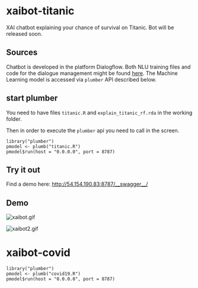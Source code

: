 # xaibot-titanic
XAI chatbot explaining your chance of survival on Titanic.
Bot will be released soon.

## Sources
Chatbot is developed in the platform Dialogflow.
Both NLU training files and code for the dialogue management might be found [here](bot).
The Machine Learning model is accessed via `plumber` API described below.

## start plumber

You need to have files `titanic.R` and `explain_titanic_rf.rda` in the working folder.

Then in order to execute the `plumber` api you need to call in the screen.

```
library("plumber")
pmodel <- plumb("titanic.R")
pmodel$run(host = "0.0.0.0", port = 8787)
```

## Try it out

Find a demo here: http://54.154.190.83:8787/__swagger__/

## Demo

![xaibot.gif](xaibot.gif)

![xaibot2.gif](xaibot2.gif)


# xaibot-covid

```
library("plumber")
pmodel <- plumb("covid19.R")
pmodel$run(host = "0.0.0.0", port = 8787)
```

